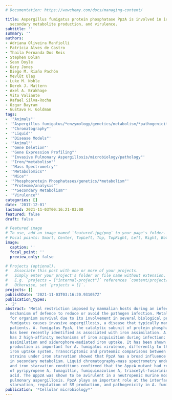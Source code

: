```yaml
---
# Documentation: https://wowchemy.com/docs/managing-content/

title: Aspergillus fumigatus protein phosphatase PpzA is involved in iron assimilation,
  secondary metabolite production, and virulence.
subtitle: ''
summary: ''
authors:
- Adriana Oliveira Manfiolli
- Patrícia Alves de Castro
- Thaila Fernanda Dos Reis
- Stephen Dolan
- Sean Doyle
- Gary Jones
- Diego M. Riaño Pachón
- Mevlüt Ulaş
- Luke M. Noble
- Derek J. Mattern
- Axel A. Brakhage
- Vito Valiante
- Rafael Silva-Rocha
- Ozgur Bayram
- Gustavo H. Goldman
tags:
- '"Animals"'
- '"Aspergillus fumigatus/*enzymology/genetics/metabolism/*pathogenicity"'
- '"Chromatography"'
- '"Liquid"'
- '"Disease Models"'
- '"Animal"'
- '"Gene Deletion"'
- '"Gene Expression Profiling"'
- '"Invasive Pulmonary Aspergillosis/microbiology/pathology"'
- '"Iron/*metabolism"'
- '"Mass Spectrometry"'
- '"Metabolomics"'
- '"Mice"'
- '"Phosphoprotein Phosphatases/genetics/*metabolism"'
- '"Proteome/analysis"'
- '"*Secondary Metabolism"'
- '"Virulence"'
categories: []
date: '2017-12-01'
lastmod: 2021-11-03T00:16:21-03:00
featured: false
draft: false

# Featured image
# To use, add an image named `featured.jpg/png` to your page's folder.
# Focal points: Smart, Center, TopLeft, Top, TopRight, Left, Right, BottomLeft, Bottom, BottomRight.
image:
  caption: ''
  focal_point: ''
  preview_only: false

# Projects (optional).
#   Associate this post with one or more of your projects.
#   Simply enter your project's folder or file name without extension.
#   E.g. `projects = ["internal-project"]` references `content/project/deep-learning/index.md`.
#   Otherwise, set `projects = []`.
projects: []
publishDate: '2021-11-03T03:16:20.931057Z'
publication_types:
- '2'
abstract: 'Metal restriction imposed by mammalian hosts during an infection is a common
  mechanism of defence to reduce or avoid the pathogen infection. Metals are essential
  for organism survival due to its involvement in several biological processes. Aspergillus
  fumigatus causes invasive aspergillosis, a disease that typically manifests in immunocompromised
  patients. A. fumigatus PpzA, the catalytic subunit of protein phosphatase Z (PPZ),
  has been recently identified as associated with iron assimilation. A. fumigatus
  has 2 high-affinity mechanisms of iron acquisition during infection: reductive iron
  assimilation and siderophore-mediated iron uptake. It has been shown that siderophore
  production is important for A. fumigatus virulence, differently to the reductive
  iron uptake system. Transcriptomic and proteomic comparisons between ∆ppzA and wild-type
  strains under iron starvation showed that PpzA has a broad influence on genes involved
  in secondary metabolism. Liquid chromatography-mass spectrometry under standard
  and iron starvation conditions confirmed that the ΔppzA mutant had reduced production
  of pyripyropene A, fumagillin, fumiquinazoline A, triacetyl-fusarinine C, and helvolic
  acid. The ΔppzA was shown to be avirulent in a neutropenic murine model of invasive
  pulmonary aspergillosis. PpzA plays an important role at the interface between iron
  starvation, regulation of SM production, and pathogenicity in A. fumigatus.'
publication: '*Cellular microbiology*'
---
```

